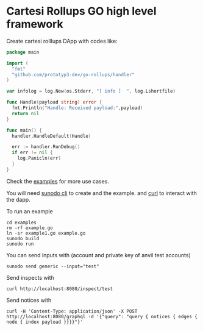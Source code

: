 # Cartesi Rollups GO high level framework

Create cartesi rolllups DApp with codes like:

```go
package main

import (
  "fmt"
  "github.com/prototyp3-dev/go-rollups/handler"
)

var infolog = log.New(os.Stderr, "[ info ]  ", log.Lshortfile)

func Handle(payload string) error {
  fmt.Println("Handle: Received payload:",payload)
  return nil
}

func main() {
  handler.HandleDefault(Handle)

  err := handler.RunDebug()
  if err != nil {
    log.Panicln(err)
  }
}
```

Check the [examples](examples) for more use cases. 

You will need [sunodo cli](https://github.com/sunodo/sunodo/tree/main/apps/cli) to create and the example. and [curl](https://curl.se/) to interact with the dapp.

To run an example 

```shell
cd examples
rm -rf example.go
ln -sr example1.go example.go
sunodo build
sunodo run
```

You can send inputs with (account and private key of anvil test accounts)

```shell
sunodo send generic --input="test"
```

Send inspects with

```shell
curl http://localhost:8080/inspect/test
```

Send notices with 

```shell
curl -H 'Content-Type: application/json' -X POST http://localhost:8080/graphql -d '{"query": "query { notices { edges { node { index payload }}}}"}'
```
